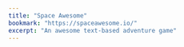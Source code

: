 ```yaml
---
title: "Space Awesome"
bookmark: "https://spaceawesome.io/"
excerpt: "An awesome text-based adventure game"
---
```

